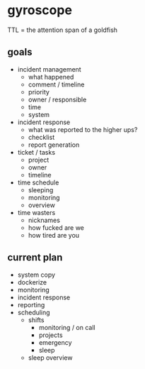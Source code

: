 # gyroscope
TTL = the attention span of a goldfish

## goals
- incident management
  - what happened
  - comment / timeline
  - priority
  - owner / responsible
  - time
  - system
- incident response
  - what was reported to the higher ups?
  - checklist
  - report generation
- ticket / tasks
  - project
  - owner
  - timeline
- time schedule
  - sleeping
  - monitoring
  - overview
- time wasters
  - nicknames
  - how fucked are we
  - how tired are you

## current plan
- system copy
- dockerize
- monitoring
- incident response
- reporting
- scheduling
  - shifts
    - monitoring / on call
    - projects
    - emergency
    - sleep
  - sleep overview

